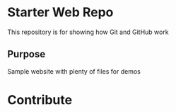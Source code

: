 # Starter Web Repo

This repository is for showing how Git and GitHub work

## Purpose

Sample website with plenty of files for demos

# Contribute